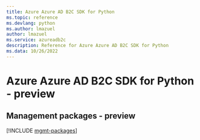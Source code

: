 ```yaml
---
title: Azure Azure AD B2C SDK for Python
ms.topic: reference
ms.devlang: python
ms.author: lmazuel
author: lmazuel
ms.service: azureadb2c
description: Reference for Azure Azure AD B2C SDK for Python
ms.data: 10/26/2022
---
```

# Azure Azure AD B2C SDK for Python - preview

## Management packages - preview
[!INCLUDE [mgmt-packages](azure-ad-b2c-mgmt-index.md)]
